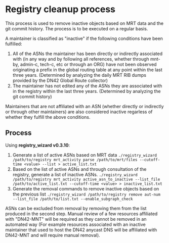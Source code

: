 # Registry cleanup process
This process is used to remove inactive objects based on MRT data and the git commit history.
The process is to be executed on a regular basis.

A maintainer is classified as "inactive" if the following conditions have been fulfilled:
1. All of the ASNs the maintainer has been directly or indirectly associated with (in any way and by following all references, whether through mnt-by, admin-c, tech-c, etc or through an ORG) have not been observed originating a prefix in the global routing table at any point within the last three years. (Determined by analyzing the daily MRT RIB dumps provided by the DN42 Global Route collector)
2. The maintainer has not edited any of the ASNs they are associated with in the registry within the last three years. (Determined by analyzing the git commit history)

Maintainers that are not affiliated with an ASN (whether directly or indirectly or through other maintainers) are also considered inactive regarless of whether they fulfill the above conditions.

## Process

Using **registry_wizard v0.3.10**:

1. Generate a list of active ASNs based on MRT data
`./registry_wizard /path/to/registry mrt_activity parse /path/to/mrt/files --cutoff-time <value> --list > active_list.txt`
2. Based on the list of active ASNs and through consultation of the registry, generate a list of inactive ASNs.
`./registry_wizard /path/to/registry mrt_activity active_asn_to_inactive --list_file /path/to/active_list.txt --cutoff-time <value> > inactive_list.txt`
3. Generate the removal commands to remove inactive objects based on the previous list
`./registry_wizard /path/to/registry remove aut-num --list_file /path/to/list.txt --enable_subgraph_check`

ASNs can be excluded from removal by removing them from the list produced in the second step.
Manual review of a few resources affiliated with "DN42-MNT" will be required as they cannot be removed in an automated way (For example resources associated with an inactive maintainer that used to host the DN42 anycast DNS will be affiliated with DN42-MNT and will require manual removal).